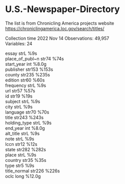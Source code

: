 # U.S.-Newspaper-Directory
The list is from Chronicling America projects website https://chroniclingamerica.loc.gov/search/titles/


Collection time 2022 Nov 14
Observations:        49,957                  
Variables:            24
                
essay           strL    %9s  
place_of_publ~n str74   %74s                  
start_year      int     %8.0g                 
publisher       str153  %153s                 
county          str235  %235s                 
edition         str60   %60s                  
frequency       strL    %9s                   
url             str57   %57s                  
id              str19   %19s                  
subject         strL    %9s                   
city            strL    %9s                   
language        str70   %70s                  
title           str243  %243s                 
holding_type    strL    %9s                   
end_year        int     %8.0g                 
alt_title       strL    %9s                   
note            strL    %9s                   
lccn            str12   %12s                  
state           str282  %282s                 
place           strL    %9s                   
country         str35   %35s                  
type            str5    %9s                   
title_normal    str226  %226s                 
oclc            long    %12.0g                
 
